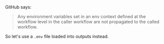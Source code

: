 GitHub says:

> Any environment variables set in an env context defined at the workflow level in the caller workflow are not propagated to the called workflow.

So let's use a `.env` file loaded into outputs instead.